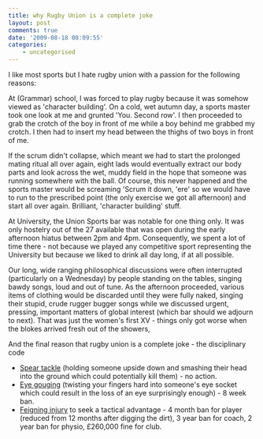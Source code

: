 ```yaml
---
title: why Rugby Union is a complete joke
layout: post
comments: true
date: '2009-08-18 08:09:55'
categories:
    - uncategorised
---
```

I like most sports but I hate rugby union with a passion for the
following reasons:

At (Grammar) school, I was forced to play rugby because it was somehow
viewed as 'character building'. On a cold, wet autumn day, a sports
master took one look at me and grunted 'You. Second row'. I then
proceeded to grab the crotch of the boy in front of me while a boy
behind me grabbed my crotch. I then had to insert my head between the
thighs of two boys in front of me.

If the scrum didn't collapse, which meant we had to start the prolonged
mating ritual all over again, eight lads would eventually extract our
body parts and look across the wet, muddy field in the hope that someone
was running somewhere with the ball. Of course, this never happened and
the sports master would be screaming 'Scrum it down, 'ere' so we would
have to run to the prescribed point (the only exercise we got all
afternoon) and start all over again. Brilliant, 'character building'
stuff.

At University, the Union Sports bar was notable for one thing only. It
was only hostelry out of the 27 available that was open during the early
afternoon hiatus between 2pm and 4pm. Consequently, we spent a lot of
time there - not because we played any competitive sport representing
the University but because we liked to drink all day long, if at all
possible.

Our long, wide ranging philosophical discussions were often interrupted
(particularly on a Wednesday) by people standing on the tables, singing
bawdy songs, loud and out of tune. As the afternoon proceeded, various
items of clothing would be discarded until they were fully naked,
singing their stupid, crude rugger bugger songs while we discussed
urgent, pressing, important matters of global interest (which bar should
we adjourn to next). That was just the women's first XV - things only
got worse when the blokes arrived fresh out of the showers,

And the final reason that rugby union is a complete joke - the
disciplinary code

-   [Spear
    tackle](http://news.bbc.co.uk/sport1/hi/rugby_union/international/4376306.stm)
    (holding someone upside down and smashing their head into the ground
    which could potentially kill them) - no action.
-   [Eye
    gouging](http://news.bbc.co.uk/sport1/hi/rugby_union/8122711.stm)
    (twisting your fingers hard into someone's eye socket which could
    result in the loss of an eye surprisingly enough) - 8 week ban.
-   [Feigning
    injury](http://news.bbc.co.uk/sport1/hi/rugby_union/my_club/harlequins/8191371.stm)
    to seek a tactical advantage - 4 month ban for player (reduced from
    12 months after digging the dirt), 3 year ban for coach, 2 year ban
    for physio, &pound;260,000 fine for club.
